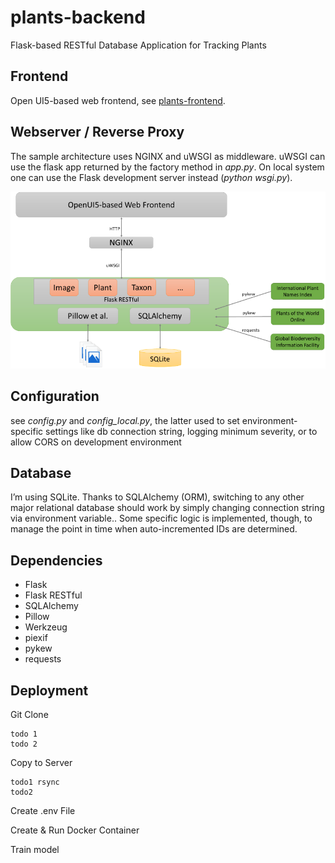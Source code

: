 # plants-backend
Flask-based RESTful Database Application for Tracking Plants

## Frontend
Open UI5-based web frontend, see [plants-frontend](https://github.com/stopwhispering/plants-frontend).

## Webserver / Reverse Proxy
The sample architecture uses NGINX and uWSGI as middleware. uWSGI can use the flask app returned by
the factory method in *app.py*. On local system one can use the Flask development server
instead (*python wsgi.py*).

![Architecture](static/architecture.png?raw=true "Architecture")

## Configuration
see *config.py* and *config_local.py*, the latter used to set environment-specific
settings like db connection string, logging minimum severity, or to allow CORS
on development environment

## Database
I’m using SQLite. Thanks to SQLAlchemy (ORM), switching to any other major
relational database should work by simply changing connection string via environment
variable..
Some specific logic is implemented, though, to manage the point in time when auto-incremented
IDs are determined.

## Dependencies
- Flask
- Flask RESTful
- SQLAlchemy
- Pillow
- Werkzeug
- piexif
- pykew
- requests



## Deployment
Git Clone

    todo 1
    todo 2

Copy to Server

    todo1 rsync
    todo2

Create .env File

Create & Run Docker Container

Train model

